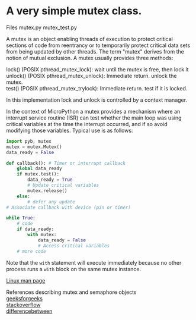 # A very simple mutex class.

Files mutex.py mutex_test.py

A mutex is an object enabling threads of execution to protect critical sections of code from reentrancy
or to temporarily protect critical data sets from being updated by other threads. The term "mutex"
derives from the notion of mutual exclusion. A mutex usually provides three methods:

lock() (POSIX pthread_mutex_lock): wait until the mutex is free, then lock it  
unlock() (POSIX pthread_mutex_unlock): Immediate return. unlock the mutex.  
test() (POSIX pthread_mutex_trylock): Immediate return. test if it is locked.  

In this implementation lock and unlock is controlled by a context manager.

In the context of MicroPython a mutex provides a mechanism where an interrupt service routine (ISR) can
test whether the main loop was using critical variables at the time the interrupt occurred, and if so
avoid modifying those variables. Typical use is as follows:

```python
import pyb, mutex
mutex = mutex.Mutex()
data_ready = False

def callback(): # Timer or interrupt callback
    global data_ready
    if mutex.test():
        data_ready = True
        # Update critical variables
        mutex.release()
    else:
        # defer any update
# Associate callback with device (pin or timer)

while True:
    # code
    if data_ready:
        with mutex:
            data_ready = False
            # Access critical variables
    # more code
```
Note that the ``with`` statement will execute immediately because no other process runs a ``with`` block
on the same mutex instance.

[Linux man page](http://linux.die.net/man/3/pthread_mutex_lock)

References describing mutex and semaphore objects  
[geeksforgeeks](http://www.geeksforgeeks.org/mutex-vs-semaphore/)  
[stackoverflow](http://stackoverflow.com/questions/62814/difference-between-binary-semaphore-and-mutex)  
[differencebetween](http://www.differencebetween.net/language/difference-between-mutex-and-semaphore/)
